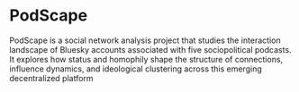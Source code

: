 # PodScape
PodScape is a social network analysis project that studies the interaction landscape of Bluesky accounts associated with five sociopolitical podcasts. It explores how status and homophily shape the structure of connections, influence dynamics, and ideological clustering across this emerging decentralized platform
